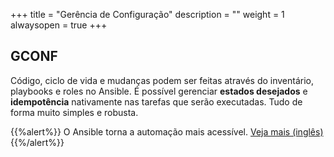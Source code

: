 +++
title = "Gerência de Configuração"
description = ""
weight = 1
alwaysopen = true
+++

## GCONF



Código, ciclo de vida e mudanças podem ser feitas através do inventário, playbooks e roles no Ansible. É possível gerenciar **estados desejados** e **idempotência** nativamente nas tarefas que serão executadas. Tudo de forma muito simples e robusta.

{{%alert%}} O Ansible torna a automação mais acessível. [Veja mais (inglês)](https://www.ansible.com/configuration-management) {{%/alert%}}
